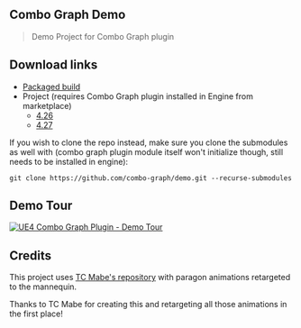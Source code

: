 ## Combo Graph Demo

> Demo Project for Combo Graph plugin

## Download links

- [Packaged build](https://github.com/combo-graph/demo/releases/latest/download/ComboGraph_Demo_Build.zip)
- Project (requires Combo Graph plugin installed in Engine from marketplace)
  - [4.26](https://github.com/combo-graph/demo/releases/latest/download/ComboGraph_Demo_uproject.zip)
  - [4.27](https://github.com/combo-graph/demo/releases/latest/download/ComboGraph_Demo_uproject_4.27.zip)

If you wish to clone the repo instead, make sure you clone the submodules as well with (combo graph plugin module itself won't initialize though, still needs to be installed in engine):

    git clone https://github.com/combo-graph/demo.git --recurse-submodules

## Demo Tour

[![UE4 Combo Graph Plugin -  Demo Tour](https://img.youtube.com/vi/fvyLDJetM0g/0.jpg)](https://www.youtube.com/watch?v=fvyLDJetM0g)

## Credits

This project uses [TC Mabe's repository](https://github.com/TCMabe/UE4_Paragon_Anims_on_Mannequin) with paragon animations retargeted to the mannequin.

Thanks to TC Mabe for creating this and retargeting all those animations in the first place!